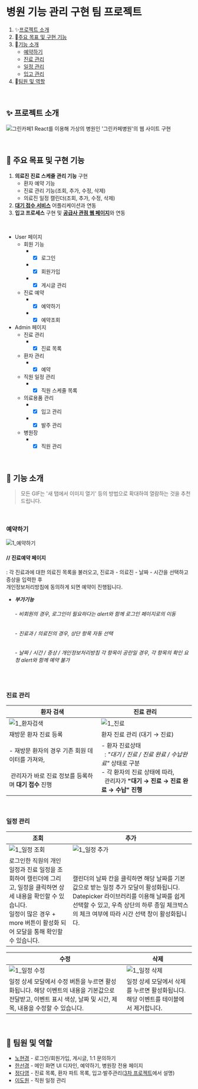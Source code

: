 # 병원 기능 관리 구현 팀 프로젝트
1. ✨[프로젝트 소개](#-프로젝트-소개)
2. 📌[주요 목표 및 구현 기능](#-주요-목표-및-구현-기능)
3. 🔧[기능 소개](#-기능-소개)
   - [예약하기](#예약하기)
   - [진료 관리](#진료-관리)
   - [일정 관리](#일정-관리)
   - [입고 관리](#입고-관리)
4. 👬[팀원 및 역할](#-팀원-및-역할)

</br>

## ✨ 프로젝트 소개
![그린카페1](https://github.com/user-attachments/assets/6417ee5b-882e-4532-9797-eb990afea87b)
React를 이용해 가상의 병원인 '그린카페병원'의 웹 사이트 구현

<br>

## 📌 주요 목표 및 구현 기능
1. **의료진 진료 스케줄 관리 기능** 구현
    - 환자 예약 기능
    - 진료 관리 기능(조회, 추가, 수정, 삭제)
    - 의료진 일정 캘린더(조회, 추가, 수정, 삭제)
2. [**대기 접수 서비스**](https://github.com/da9630jj/team3-app) 어플리케이션과 연동
3. **입고 프로세스** 구현 및 [**공급사 관점 웹 페이지**](https://github.com/sunkh964/Supplier)와 연동

</br>

- User 페이지
  - 회원 기능
     - - [x] 로그인
     - - [x] 회원가입
     - - [x] 게시글 관리
   - 진료 예약
      - - [x] 예약하기
      - - [x] 예약조회
- Admin 페이지
   - 진료 관리
      - - [x] 진료 목록
   - 환자 관리
      - - [x] 예약
   - 직원 일정 관리
      - - [x] 직원 스케줄 목록
   - 의료용품 관리
      - - [x] 입고 관리
      - - [x] 발주 관리
    - 병원장
      - - [x] 직원 관리

<br>

## 🔧 기능 소개
> 모든 GIF는 '새 탭에서 이미지 열기' 등의 방법으로 확대하여 열람하는 것을 추천 드립니다.

<br>

### 예약하기
![1_예약하기](https://github.com/user-attachments/assets/68a91094-3c6d-412b-a935-2aea70e4c0c4)
#### // 진료예약 페이지
 : 각 진료과에 대한 의료진 목록을 불러오고, 진료과 - 의료진 - 날짜 - 시간을 선택하고 증상을 입력한 후 </br>
   개인정보처리방침에 동의하게 되면 예약이 진행됩니다.
- _**부가기능**_
  ###### - 비회원의 경우, 로그인이 필요하다는 alert와 함께 로그인 페이지로의 이동
  ###### - 진료과 / 의료진의 경우, 상단 항목 자동 선택
  ###### - 날짜 / 시간 / 증상 / 개인정보처리방침 각 항목이 공란일 경우, 각 항목의 확인 요청 alert와 함께 예약 불가

<br>

### 진료 관리
| 환자 검색 | 진료 관리 |
| --- | --- |
| ![1_환자검색](https://github.com/user-attachments/assets/b970ff63-e409-4d5d-8f7c-62283a761379) | ![1_진료](https://github.com/user-attachments/assets/dba264e2-d1d2-4c73-973c-c0653adc127a) | 
| 재방문 환자 진료 등록 | 환자 진료 관리 (대기 → 진료)  |
| - 재방문 환자의 경우 기존 회원 데이터를 가져와, </br></br> &nbsp;관리자가 바로 진료 정보를 등록하며 **대기 접수** 진행 | - 환자 진료상태 </br> &nbsp; :  _"대기 / 진료 / 진료 완료 / 수납완료"_ 상태로 구분 </br> - 각 환자의 진료 상태에 따라, </br> &nbsp; 관리자가 **"대기 → 진료 → 진료 완료 → 수납" 진행** |


<br>

### 일정 관리

| 조회 | 추가 |
| --- | --- |
| ![1_일정 조회](https://github.com/user-attachments/assets/172d6c32-1230-4e7d-9e3f-8f19f2ef7b79) | ![1_일정 추가](https://github.com/user-attachments/assets/c1c0b194-d300-427f-96f6-6872d3064810) | 
| 로그인한 직원의 개인 일정과 진료 일정을 조회하여 캘린더에 그리고, 일정을 클릭하면 상세 내용을 확인할 수 있습니다. <br> 일정이 많은 경우 + more 버튼이 활성화 되어 모달을 통해 확인할 수 있습니다. | 캘린더의 날짜 칸을 클릭하면 해당 날짜를 기본값으로 받는 일정 추가 모달이 활성화됩니다. Datepicker 라이브러리를 이용해 날짜를 쉽게 선택할 수 있고, 우측 상단의 하루 종일 체크박스의 체크 여부에 따라 시간 선택 창이 활성화됩니다. |

| 수정 | 삭제 |
| --- | --- |
| ![1_일정 수정](https://github.com/user-attachments/assets/8760c3ff-8047-4099-95b7-db66a0b52e8e) | ![1_일정 삭제](https://github.com/user-attachments/assets/4b81db1e-e48c-42e9-b1fb-7fa0fec7f656) |
| 일정 상세 모달에서 수정 버튼을 누르면 활성화됩니다. 해당 이벤트의 내용을 기본값으로 전달받고, 이벤트 표시 색상, 날짜 및 시간, 제목, 내용을 수정할 수 있습니다. | 일정 상세 모달에서 삭제를 누르면 활성화됩니다. 해당 이벤트를 테이블에서 제거합니다. |

<br>

## 👬 팀원 및 역할
- [<u>노현경</u>](https://github.com/nohk1113) - 로그인/회원가입, 게시글, 1:1 문의하기
- [<u>한선경</u>](https://github.com/sunkh964)  - 메인 화면 UI 디자인, 예약하기, 병원장 전용 페이지
- [<u>정다영</u>](https://github.com/da9630jj) - 진료 목록, 환자 파트 목록, 입고·발주관리([3차 프로젝트](https://github.com/sunkh964/Supplier)에서 설명)
- [<u>이도원</u>](https://github.com/nubbp) - 직원 일정 관리
